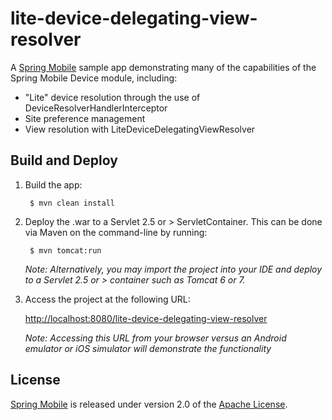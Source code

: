# lite-device-delegating-view-resolver

A [Spring Mobile] sample app demonstrating many of the capabilities of the Spring Mobile Device module, including:

* "Lite" device resolution through the use of DeviceResolverHandlerInterceptor 
* Site preference management
* View resolution with LiteDeviceDelegatingViewResolver

## Build and Deploy

1. Build the app:

		$ mvn clean install

2. Deploy the .war to a Servlet 2.5 or > ServletContainer. This can be done via Maven on the command-line by running:

		$ mvn tomcat:run

	_Note: Alternatively, you may import the project into your IDE and deploy to a Servlet 2.5 or > container such as Tomcat 6 or 7._

3. Access the project at the following URL:

	[http://localhost:8080/lite-device-delegating-view-resolver]

	_Note: Accessing this URL from your browser versus an Android emulator or iOS simulator will demonstrate the functionality_


## License

[Spring Mobile] is released under version 2.0 of the [Apache License].

[http://localhost:8080/lite-device-delegating-view-resolver]: http://localhost:8080/lite-device-delegating-view-resolver
[Spring Mobile]: http://www.springsource.org/spring-mobile
[Apache License]: http://www.apache.org/licenses/LICENSE-2.0